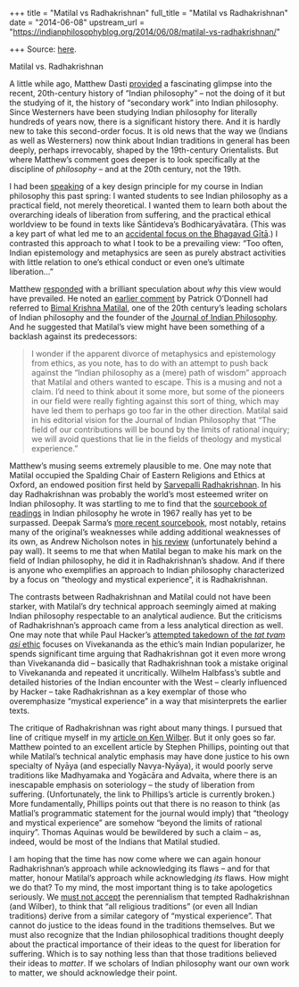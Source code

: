 +++
title = "Matilal vs Radhakrishnan"
full_title = "Matilal vs Radhakrishnan"
date = "2014-06-08"
upstream_url = "https://indianphilosophyblog.org/2014/06/08/matilal-vs-radhakrishnan/"

+++
Source: [here](https://indianphilosophyblog.org/2014/06/08/matilal-vs-radhakrishnan/).

Matilal vs. Radhakrishnan

A little while ago, Matthew Dasti
[provided](http://indianphilosophyblog.org/2014/03/16/the-accidental-gita/#comment-1196)
a fascinating glimpse into the recent, 20th-century history of “Indian
philosophy” – not the doing of it but the studying of it, the history of
“secondary work” into Indian philosophy. Since Westerners have been
studying Indian philosophy for literally hundreds of years now, there is
a significant history there. And it is hardly new to take this
second-order focus. It is old news that the way we (Indians as well as
Westerners) now think about Indian traditions in general has been
deeply, perhaps irrevocably, shaped by the 19th-century Orientalists.
But where Matthew’s comment goes deeper is to look specifically at the
discipline of *philosophy* – and at the 20th century, not the 19th.

I had been
[speaking](http://indianphilosophyblog.org/2014/03/16/the-accidental-gita/)
of a key design principle for my course in Indian philosophy this past
spring: I wanted students to see Indian philosophy as a practical field,
not merely theoretical. I wanted them to learn both about the
overarching ideals of liberation from suffering, and the practical
ethical worldview to be found in texts like Śāntideva’s
Bodhicaryāvatāra. (This was a key part of what led me to an [accidental
focus on the Bhagavad
Gītā](http://indianphilosophyblog.org/2014/03/16/the-accidental-gita/).)
I contrasted this approach to what I took to be a prevailing view: “Too
often, Indian epistemology and metaphysics are seen as purely abstract
activities with little relation to one’s ethical conduct or even one’s
ultimate liberation…”

Matthew
[responded](http://indianphilosophyblog.org/2014/03/16/the-accidental-gita/#comment-1196)
with a brilliant speculation about *why* this view would have prevailed.
He noted an [earlier
comment](http://indianphilosophyblog.org/2014/03/16/the-accidental-gita/#comment-1166)
by Patrick O’Donnell had referred to [Bimal Krishna
Matilal](http://en.wikipedia.org/wiki/Bimal_Krishna_Matilal), one of the
20th century’s leading scholars of Indian philosophy and the founder of
the [Journal of Indian
Philosophy](http://www.springer.com/philosophy/journal/10781). And he
suggested that Matilal’s view might have been something of a backlash
against its predecessors:

> I wonder if the apparent divorce of metaphysics and epistemology from
> ethics, as you note, has to do with an attempt to push back against
> the “Indian philosophy as a (mere) path of wisdom” approach that
> Matilal and others wanted to escape. This is a musing and not a claim.
> I’d need to think about it some more, but some of the pioneers in our
> field were really fighting against this sort of thing, which may have
> led them to perhaps go too far in the other direction. Matilal said in
> his editorial vision for the Journal of Indian Philosophy that “The
> field of our contributions will be bound by the limits of rational
> inquiry; we will avoid questions that lie in the fields of theology
> and mystical experience.”

Matthew’s musing seems extremely plausible to me. One may note that
Matilal occupied the Spalding Chair of Eastern Religions and Ethics at
Oxford, an endowed position first held by [Sarvepalli
Radhakrishnan](http://www.iep.utm.edu/radhakri/). In his day
Radhakrishnan was probably the world’s most esteemed writer on Indian
philosophy. It was startling to me to find that the [sourcebook of
readings](http://www.amazon.com/Sourcebook-Indian-Philosophy-Sarvepalli-Radhakrishnan/dp/0691019584)
in Indian philosophy he wrote in 1967 really has yet to be surpassed.
Deepak Sarma’s [more recent
sourcebook](http://www.amazon.com/Classical-Indian-Philosophy-A-Reader/dp/0231133995),
most notably, retains many of the original’s weaknesses while adding
additional weaknesses of its own, as Andrew Nicholson notes in [his
review](http://www.jstor.org/discover/10.7817/jameroriesoci.133.3.0581?uid=3739448&uid=2&uid=3737720&uid=4&sid=21103819819561)
(unfortunately behind a pay wall). It seems to me that when Matilal
began to make his mark on the field of Indian philosophy, he did it in
Radhakrishnan’s shadow. And if there is anyone who exemplifies an
approach to Indian philosophy characterized by a focus on “theology and
mystical experience”, it is Radhakrishnan.

The contrasts between Radhakrishnan and Matilal could not have been
starker, with Matilal’s dry technical approach seemingly aimed at making
Indian philosophy respectable to an analytical audience. But the
criticisms of Radhakrishnan’s approach came from a less analytical
direction as well. One may note that while Paul Hacker’s [attempted
takedown of the *tat tvam asi*
ethic](http://loveofallwisdom.com/blog/2010/08/schopenhauer-and-the-tat-tvam-asi-ethic/)
focuses on Vivekananda as the ethic’s main Indian popularizer, he spends
significant time arguing that Radhakrishnan got it even more wrong than
Vivekananda did – basically that Radhakrishnan took a mistake original
to Vivekananda and repeated it uncritically. Wilhelm Halbfass’s subtle
and detailed histories of the Indian encounter with the West – clearly
influenced by Hacker – take Radhakrishnan as a key exemplar of those who
overemphasize “mystical experience” in a way that misinterprets the
earlier texts.

The critique of Radhakrishnan was right about many things. I pursued
that line of critique myself in my [article on Ken
Wilber](http://loveofallwisdom.com/blog/2012/09/precis-of-beyond-enacted-experiences/).
But it only goes so far. Matthew pointed to an excellent article by
Stephen Phillips, pointing out that while Matilal’s technical analytic
emphasis may have done justice to his own specialty of Nyāya (and
especially Navya-Nyāya), it would poorly serve traditions like
Madhyamaka and Yogācāra and Advaita, where there is an inescapable
emphasis on soteriology – the study of liberation from suffering.
(Unfortunately, the link to Phillips’s article is currently broken.)
More fundamentally, Phillips points out that there is no reason to think
(as Matlial’s programmatic statement for the journal would imply) that
“theology and mystical experience” are somehow “beyond the limits of
rational inquiry”. Thomas Aquinas would be bewildered by such a claim –
as, indeed, would be most of the Indians that Matilal studied.

I am hoping that the time has now come where we can again honour
Radhakrishnan’s approach while acknowledging its flaws – and for that
matter, honour Matilal’s approach while acknowledging *its* flaws. How
might we do that? To my mind, the most important thing is to take
apologetics seriously. We [must not
accept](http://loveofallwisdom.com/blog/2012/09/precis-of-beyond-enacted-experiences/)
the perennialism that tempted Radhakrishnan (and Wilber), to think that
“all religious traditions” (or even all Indian traditions) derive from a
similar category of “mystical experience”. That cannot do justice to the
ideas found in the traditions themselves. But we must also recognize
that the Indian philosophical traditions thought deeply about the
practical importance of their ideas to the quest for liberation for
suffering. Which is to say nothing less than that those traditions
believed their ideas to *matter*. If we scholars of Indian philosophy
want our own work to matter, we should acknowledge their point.
